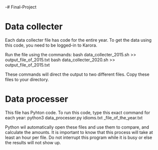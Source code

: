 -# Final-Project

# Data collecter
Each data collecter file has code for the entire year. To get the data using this code, you need to be logged-in to Karora.

Run the file using the commands:
bash data_collecter_2015.sh >> output_file_of_2015.txt
bash data_collecter_2020.sh >> output_file_of_2015.txt

These commands will direct the output to two different files. Copy these files to your directory.

# Data processer
This file has Pyhton code.
To run this code, type this exact command for each year:
python3 data_processer.py idioms.txt _file_of_the_year.txt

Python wil automatically open these files and use them to compare, and calculate the amounts.
It is important to know that this process will take at least an hour per file. Do not interrupt this program while it is busy or else the results will not show up.
